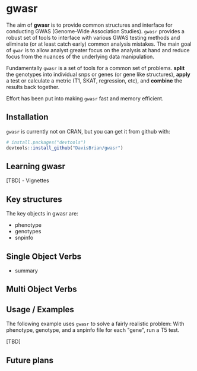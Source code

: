 # gwasr

The aim of **gwasr** is to provide common structures and interface for conducting 
GWAS (Genome-Wide Association Studies).  `gwasr` provides a robust set of tools
to interface with various GWAS testing methods and eliminate (or at least catch 
early) common analysis mistakes.  The main goal of `gwar` is to allow analyst
greater focus on the analysis at hand and reduce focus from the nuances of the
underlying data manipulation.

Fundamentally `gwasr` is a set of tools for a common set of problems.  **split** the
genotypes into individual snps or genes (or gene like structures), **apply** a
test or calculate a metric (T1, SKAT, regression, etc), and **combine** the results
back together.


Effort has been put into making `gwasr` fast and memory efficient.  


## Installation

`gwasr` is currently not on CRAN, but you can get it from github with:

```R
# install.packages("devtools")
devtools::install_github("DavisBrian/gwasr")
```

## Learning gwasr

[TBD] - Vignettes


## Key structures

The key objects in gwasr are:

 * phenotype
 * genotypes
 * snpinfo


## Single Object Verbs

 * summary

## Multi Object Verbs


## Usage / Examples

The following example uses `gwasr` to solve a fairly realistic problem: With phenotype, genotype, and a snpinfo file for each "gene", run a T5 test.

[TBD]


## Future plans

